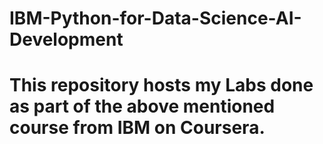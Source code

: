 # IBM-Python-for-Data-Science-AI-Development
# This repository hosts my Labs done as part of the above mentioned course from IBM on Coursera.
